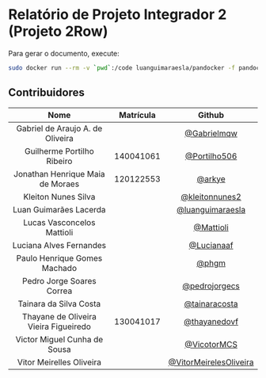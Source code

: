 # Relatório de Projeto Integrador 2 (Projeto 2Row)

Para gerar o documento, execute:

```bash
sudo docker run --rm -v `pwd`:/code luanguimaraesla/pandocker -f pandocker.yml
```

## Contribuidores

|Nome|Matrícula|Github|
|:-:|:-:|:-:|
|Gabriel de Araujo A. de Oliveira||[@Gabrielmqw](github.com/Gabrielmqw)|
|Guilherme Portilho Ribeiro|140041061|[@Portilho506](github.com/Portilho506)|
|Jonathan Henrique Maia de Moraes|120122553|[@arkye](github.com/arkye)|
|Kleiton Nunes Silva||[@kleitonnunes2](github.com/kleitonnunes2)|
|Luan Guimarães Lacerda||[@luanguimaraesla](github.com/luanguimaraesla)|
|Lucas Vasconcelos Mattioli||[@Mattioli](github.com/Mattioli)|
|Luciana Alves Fernandes||[@Lucianaaf](github.com/Lucianaaf)|
|Paulo Henrique Gomes Machado||[@phgm](github.com/phgm)|
|Pedro Jorge Soares Correa||[@pedrojorgecs](github.com/pedrojorgecs)|
|Tainara da Silva Costa||[@tainaracosta](github.com/tainaracosta)|
|Thayane de Oliveira Vieira Figueiredo|130041017|[@thayanedovf](github.com/thayanedovf)|
|Victor Miguel Cunha de Sousa||[@VicotorMCS](github.com/VicotorMCS)|
|Vitor Meirelles Oliveira||[@VitorMeirelesOliveira](github.com/VitorMeirelesOliveira)|
